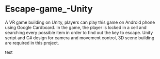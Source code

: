 # Escape-game_-Unity

A VR game building on Unity, players can play this game on Android phone using Google Cardboard. In the game, the player is locked in a cell and searching every possible item in order to find out the key to escape. Unity script and C# design for camera and movement control, 3D scene building are required in this project.

test
